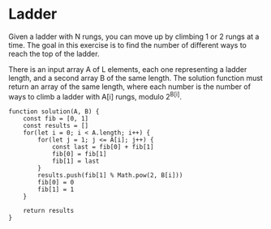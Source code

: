 # Ladder

Given a ladder with N rungs, you can move up by climbing 1 or 2 rungs at a time.
The goal in this exercise is to find the number of different ways to reach the top of the ladder.

There is an input array A of L elements, each one representing a ladder length, and a second array B of the same length.
The solution function must return an array of the same length, where each number is the number of ways to climb a ladder with A[i] rungs, modulo 2<sup>B[i]</sup>.

```
function solution(A, B) {
    const fib = [0, 1]
    const results = []
    for(let i = 0; i < A.length; i++) {
        for(let j = 1; j <= A[i]; j++) {
            const last = fib[0] + fib[1]
            fib[0] = fib[1]
            fib[1] = last
        }
        results.push(fib[1] % Math.pow(2, B[i]))
        fib[0] = 0
        fib[1] = 1
    }

    return results
}
```
